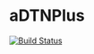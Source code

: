 # aDTNPlus
[![Build Status](https://travis-ci.org/SeNDA-UAB/aDTNPlus.svg?branch=master)](https://travis-ci.org/SeNDA-UAB/aDTNPlus)
